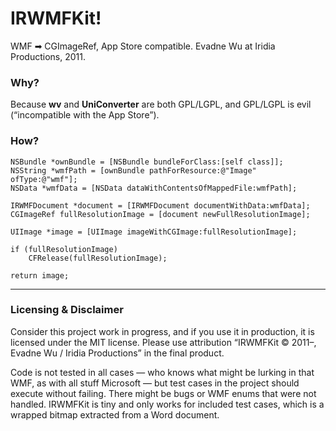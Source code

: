 # IRWMFKit!

WMF ➡ CGImageRef, App Store compatible.  Evadne Wu at Iridia Productions, 2011.


### Why?

Because **wv** and **UniConverter** are both GPL/LGPL, and GPL/LGPL is evil (“incompatible with the App Store”).


### How?

	NSBundle *ownBundle = [NSBundle bundleForClass:[self class]];
	NSString *wmfPath = [ownBundle pathForResource:@"Image" ofType:@"wmf"];
	NSData *wmfData = [NSData dataWithContentsOfMappedFile:wmfPath];
	
	IRWMFDocument *document = [IRWMFDocument documentWithData:wmfData];
	CGImageRef fullResolutionImage = [document newFullResolutionImage];
	
	UIImage *image = [UIImage imageWithCGImage:fullResolutionImage];
	
	if (fullResolutionImage)
		CFRelease(fullResolutionImage);
	
	return image;

* * *

### Licensing & Disclaimer

Consider this project work in progress, and if you use it in production, it is licensed under the MIT license.  Please use attribution “IRWMFKit © 2011–, Evadne Wu / Iridia Productions” in the final product.

Code is not tested in all cases — who knows what might be lurking in that WMF, as with all stuff Microsoft — but test cases in the project should execute without failing.  There might be bugs or WMF enums that were not handled.  IRWMFKit is tiny and only works for included test cases, which is a wrapped bitmap extracted from a Word document.
